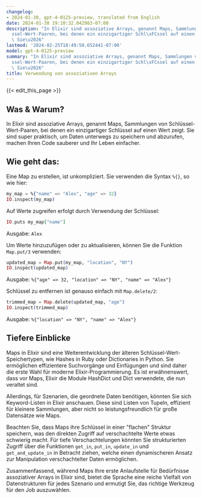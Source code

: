 ```yaml
---
changelog:
- 2024-01-30, gpt-4-0125-preview, translated from English
date: 2024-01-30 19:10:32.042983-07:00
description: "In Elixir sind assoziative Arrays, genannt Maps, Sammlungen von Schl\xFC\
  ssel-Wert-Paaren, bei denen ein einzigartiger Schl\xFCssel auf einen Wert zeigt.\
  \ Sie\u2026"
lastmod: '2024-02-25T18:49:50.652441-07:00'
model: gpt-4-0125-preview
summary: "In Elixir sind assoziative Arrays, genannt Maps, Sammlungen von Schl\xFC\
  ssel-Wert-Paaren, bei denen ein einzigartiger Schl\xFCssel auf einen Wert zeigt.\
  \ Sie\u2026"
title: Verwendung von assoziativen Arrays
---
```


{{< edit_this_page >}}

## Was & Warum?

In Elixir sind assoziative Arrays, genannt Maps, Sammlungen von Schlüssel-Wert-Paaren, bei denen ein einzigartiger Schlüssel auf einen Wert zeigt. Sie sind super praktisch, um Daten unterwegs zu speichern und abzurufen, machen Ihren Code sauberer und Ihr Leben einfacher.

## Wie geht das:

Eine Map zu erstellen, ist unkompliziert. Sie verwenden die Syntax `%{}`, so wie hier:

```elixir
my_map = %{"name" => "Alex", "age" => 32}
IO.inspect(my_map)
```

Auf Werte zugreifen erfolgt durch Verwendung der Schlüssel:

```elixir
IO.puts my_map["name"]
```
Ausgabe: `Alex`

Um Werte hinzuzufügen oder zu aktualisieren, können Sie die Funktion `Map.put/3` verwenden:

```elixir
updated_map = Map.put(my_map, "location", "NY")
IO.inspect(updated_map)
```
Ausgabe: `%{"age" => 32, "location" => "NY", "name" => "Alex"}`

Schlüssel zu entfernen ist genauso einfach mit `Map.delete/2`:

```elixir
trimmed_map = Map.delete(updated_map, "age")
IO.inspect(trimmed_map)
```
Ausgabe: `%{"location" => "NY", "name" => "Alex"}`

## Tiefere Einblicke

Maps in Elixir sind eine Weiterentwicklung der älteren Schlüssel-Wert-Speichertypen, wie Hashes in Ruby oder Dictionaries in Python. Sie ermöglichen effizientere Suchvorgänge und Einfügungen und sind daher die erste Wahl für moderne Elixir-Programmierung. Es ist erwähnenswert, dass vor Maps, Elixir die Module HashDict und Dict verwendete, die nun veraltet sind.

Allerdings, für Szenarien, die geordnete Daten benötigen, könnten Sie sich Keyword-Listen in Elixir anschauen. Diese sind Listen von Tupeln, effizient für kleinere Sammlungen, aber nicht so leistungsfreundlich für große Datensätze wie Maps.

Beachten Sie, dass Maps ihre Schlüssel in einer "flachen" Struktur speichern, was den direkten Zugriff auf verschachtelte Werte etwas schwierig macht. Für tiefe Verschachtelungen könnten Sie strukturierten Zugriff über die Funktionen `get_in`, `put_in`, `update_in` und `get_and_update_in` in Betracht ziehen, welche einen dynamischeren Ansatz zur Manipulation verschachtelter Daten ermöglichen.

Zusammenfassend, während Maps Ihre erste Anlaufstelle für Bedürfnisse assoziativer Arrays in Elixir sind, bietet die Sprache eine reiche Vielfalt von Datenstrukturen für jedes Szenario und ermutigt Sie, das richtige Werkzeug für den Job auszuwählen.
